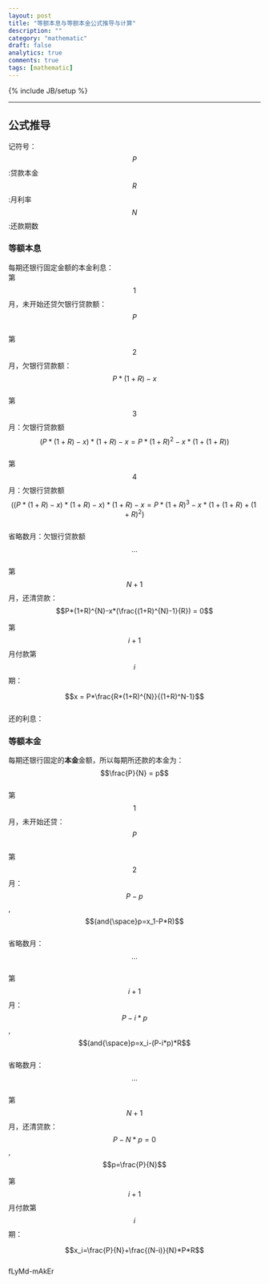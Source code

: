 ```yaml
---
layout: post
title: "等额本息与等额本金公式推导与计算"
description: ""
category: "mathematic"
draft: false
analytics: true
comments: true
tags: [mathematic]
---
```

{% include JB/setup %}

<!-- TODO -->

---

## 公式推导

记符号：  
$$P$$ :贷款本金  
$$R$$ :月利率  
$$N$$ :还款期数  

### 等额本息

每期还银行固定金额的本金利息：  
第$$1$$月，未开始还贷欠银行贷款额：  
$$P$$  
第$$2$$月，欠银行贷款额：  
$$P*(1+R) - x$$  
第$$3$$月：欠银行贷款额  
$$(P*(1+R) - x)*(1+R) - x = P*(1+R)^2-x*(1+(1+R))$$  
第$$4$$月：欠银行贷款额  
$$((P*(1+R) - x)*(1+R) - x)*(1+R)-x = P*(1+R)^3-x*(1+(1+R)+(1+R)^2)$$  
省略数月：欠银行贷款额  
$$...$$  
第$$N+1$$月，还清贷款：  
$$P*(1+R)^{N}-x*(\frac{(1+R)^{N}-1}{R}) = 0$$  

第$$i+1$$月付款第$$i$$期：  

$$x = P*\frac{R*(1+R)^{N}}{(1+R)^N-1}$$  
还的利息：$$$$

### 等额本金

每期还银行固定的**本金**金额，所以每期所还款的本金为：$$\frac{P}{N} = p$$  
第$$1$$月，未开始还贷：  
$$P$$  
第$$2$$月：  
$$P-p$$, $$(and{\space}p=x_1-P*R)$$  
省略数月：  
$$...$$  
第$$i+1$$月：  
$$P-i*p$$, $$(and{\space}p=x_i-(P-i*p)*R$$  
省略数月：  
$$...$$  
第$$N+1$$月，还清贷款：  
$$P-N*p=0$$, $$p=\frac{P}{N}$$  

第$$i+1$$月付款第$$i$$期：  

$$x_i=\frac{P}{N}+\frac{(N-i)}{N}*P*R$$  
fLyMd-mAkEr
